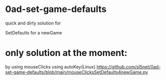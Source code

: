 # 0ad-set-game-defaults

quick and dirty solution for

SetDefaults for a newGame

# only solution at the moment:

by using mouseClicks using autoKey(Linux)
https://github.com/sl5net/0ad-set-game-defaults/blob/main/mouseClicksSetDefaults4newGame.py
